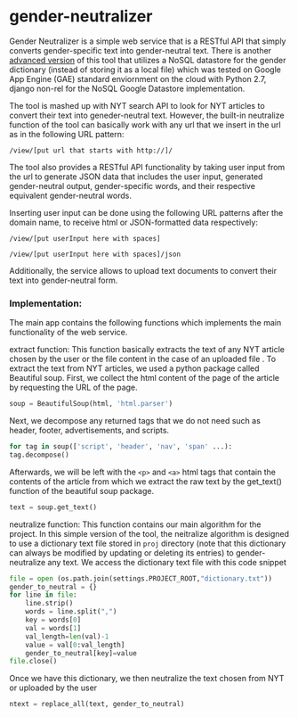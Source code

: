 # gender-neutralizer
Gender Neutralizer is a simple web service that is a RESTful API that simply converts gender-specific text into gender-neutral text. There is another [advanced version](https://github.com/xenoash/coen691-gender-neutralizer) of this tool that utilizes a NoSQL datastore for the gender dictionary (instead of storing it as a local file) which was tested on Google App Engine (GAE) standard enviornment on the cloud with Python 2.7, django non-rel for the NoSQL Google Datastore implementation.

The tool is mashed up with NYT search API to look for NYT articles to convert their text into geneder-neutral text. However, the built-in neutralize function of the tool can basically work with any url that we insert in the url as in the following URL pattern: 

```/view/[put url that starts with http://]/```

The tool also provides a RESTful API functionality by taking user input from the url to generate JSON data that includes the user input, generated gender-neutral output, gender-specific words, and their respective equivalent gender-neutral words.

Inserting user input can be done using the following URL patterns after the domain name, to receive html or JSON-formatted data respectively: 
 
 ```/view/[put userInput here with spaces]```

```/view/[put userInput here with spaces]/json```

Additionally, the service allows to upload text documents to convert their text into gender-neutral form.

### **Implementation:**
The main app contains the following functions which implements the main functionality of the web service.

extract function: This function basically extracts the text of any NYT article chosen by the user or the file content in the case of an uploaded file . To extract the text from NYT articles, we used a python package called Beautiful soup. First, we collect the html content of the page of the article by requesting the URL of the page.

```python
soup = BeautifulSoup(html, 'html.parser')
```

Next, we decompose any returned tags that we do not need such as header, footer, advertisements, and scripts.
```python
for tag in soup(['script', 'header', 'nav', 'span' ...):
tag.decompose()  
```
Afterwards, we will be left with the `<p>` and `<a>` html tags that contain the contents of the article from which we extract the raw text by the get_text() function of the beautiful soup package.

```python
text = soup.get_text()
```

neutralize function: This function contains our main algorithm for the project. In this simple version of the tool, the neitralize algorithm is designed to use a dictionary text file stored in ```proj``` directory (note that this dictionary can always be modified by updating or deleting its entries) to gender-neutralize any text. We access the dictionary text file with this code snippet

```python
file = open (os.path.join(settings.PROJECT_ROOT,"dictionary.txt"))
gender_to_neutral = {}
for line in file:
	line.strip()
	words = line.split(",")
	key = words[0]
	val = words[1]
	val_length=len(val)-1
	value = val[0:val_length]
	gender_to_neutral[key]=value
file.close()
```
Once we have this dictionary, we then neutralize the text chosen from NYT or uploaded by the user

```python
ntext = replace_all(text, gender_to_neutral)
```

